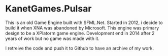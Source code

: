 # KanetGames.Pulsar

This is an old Game Engine built with SFML.Net. Started in 2012, i decide to build it when XNA was abandoned by Microsoft. 
This engine was primary design to be a XPlatorm game engine. Development end in 2014 after 2 years of work but no game was made with it.

I retreive the code and push it to Github to have an archive of my work.
